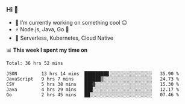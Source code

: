 ### Hi 👋

<!--
**nodejh/nodejh** is a ✨ _special_ ✨ repository because its `README.md` (this file) appears on your GitHub profile.

Here are some ideas to get you started:

- 🔭 I’m currently working on ...
- 🌱 I’m currently learning ...
- 👯 I’m looking to collaborate on ...
- 🤔 I’m looking for help with ...
- 💬 Ask me about ...
- 📫 How to reach me: ...
- 😄 Pronouns: ...
- ⚡ Fun fact: ...
-->

- 🔭 I’m currently working on something cool :wink:
- ⚡ Node.js, Java, Go :thought_balloon:
- 🤖 Serverless, Kubernetes, Cloud Native

📊 **This week I spent my time on**

<!--START_SECTION:waka-->
```text
Total: 36 hrs 52 mins

JSON         13 hrs 14 mins  █████████░░░░░░░░░░░░░░░░   35.90 % 
JavaScript   9 hrs 7 mins    ██████▒░░░░░░░░░░░░░░░░░░   24.73 % 
CSV          5 hrs 38 mins   ███▓░░░░░░░░░░░░░░░░░░░░░   15.30 % 
Java         4 hrs 29 mins   ███░░░░░░░░░░░░░░░░░░░░░░   12.17 % 
Go           2 hrs 45 mins   ██░░░░░░░░░░░░░░░░░░░░░░░   07.46 % 
```
<!--END_SECTION:waka-->


<!--
:traffic_light: **Visitors**

![visitors](https://visitor-badge.glitch.me/badge?page_id=nodejh.nodejh)
-->
